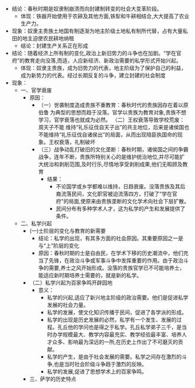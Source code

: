 - 结论：春秋时期是奴隶制崩溃而向封建制转变的社会大变革阶段。
	- 体现：铁器开始使用于农耕及其他方面,铁犁和牛耕相结合,大大提高了农业生产力。
- 现象：奴隶主贵族土地国有制逐渐为地主阶级土地私有制所代替，占有大量私田的地主迫使农民耕地纳租
	- 结论：封建生产关系正在形成
- 结论：随着经济上所有制的变化,政治上新旧势力的斗争也在加剧。“学在官府”的教育走向没落,而适，人应新经济、新政治需要的私学形式开始兴起。
	- 体现：奴隶主贵族，成为旧势力的代表，地主阶级为了保护自己的利益，成为新势力的代表。经过长期反复的斗争，建立封建的社会制度
- 现象：
	- 一、官学衰废
		- 原因：
			- （一）世袭制度造成贵族不重教育：春秋时代的贵族因存在着以原伯鲁
			  为典型的思想而趋于没落。官学以贵族为教育对象,贵族不想学习，官学衰落也就成为必然。
			  （二）王权衰落导致学校荒废：周天子不能
			  维持“礼乐征伐自天子出”的共主地位，后来是诸侯国也不能维持“礼乐征伐自诸侯出”的局面，从而出现陪臣执国命的现象。王权衰落，礼制破坏
			- （三）战争动乱打破旧的文化垄断：春秋时期，诸侯国之间的争霸战争，连年不断，贵族所特别关心的是维护统治地位,并尽可能扩大统治和剥削范围,及时行乐,尽情地享受剥削成果,他们无暇顾及教育
				- 结果：
					- 不论国学或乡学都难以维持，日趋衰废。没落贵族及其后裔流落民间，文化职官被迫流落四方，打破了“学在官府"的局面,使原来由贵族垄断的文化学术向社会下层扩散。
					- 民间分布有多种学术人才，这为私学的产生和发展提供了条件。
	- 二、私学兴起
		- (一)士阶层的变化与教育的新需要
			- 结论：私学的出现，有其多方面的社会原因。其重要原因之一是与“上”阶层的变化
			- 原因：春秋时期的士是自由民，在学术下移的历史潮流中，他们充当了先锋，在政治斗争或军事斗争中发挥重要的作用。由于政治斗争的需要,养士之风开始形成。没落的贵族官学已不可能培养士，能适应新时期培养士需要的，就是新的私学。
		- （二）私学兴起为百家争鸣开辟园地
			- 意义：
				- 私学的兴起,适应了新兴地主阶级的政治需要。他们是促进私学发展的社会力量。
				- 私学的发展，使文化知识传播于民间，促进了各学派的形成。
				- 私学的出现是历史发展的必然，私学有一个发生、发展的过程。孔丘他的学问也是得之于私学。孔丘私学弟子三千，是当时办学规模最大、教学内容最充实、教学经验最丰富、培养人才众多、影响最为深远的一所,在历史上作出了不可磨灭的贡献。
				- 私学的产生，是由于社会发展的需要。私学之间存在激烈的斗争,也是当时社会阶级斗争趋于激烈的反映。
				- 私学的发展,促进了思想学术上的百家争鸣。
		- 三、萨学的历史特点